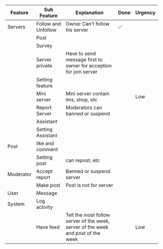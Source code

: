 | Feature | Sub Feature | Explanation | Done | Urgency |
| --- | --- | --- | --- | --- |
| Servers | Follow and Unfollow  | Owner Can't follow his server | ✅| |
| | Post | | | |
| | Survey | | | |
| | Server private | Have to send message first to owner for acception for join server| | |
| | Setting feature | | | |
| | Mini server | Mini server contain lms, shop, etc | | Low |
| | Report Server | Moderators can banned or suspend | |  |
| | Assistant |  | |  |
| | Setting Assistant |  | |  |
| Post | like and comment | | |  |
| | Setting post | can repost, etc | | |
| Moderator | Accept report | Banned or suspend server | | |
| | Make post | Post is not for server | | |
| User | Message | | | |
| System | Log activity | | | |
| | Have feed | Tell the most follow server of the week, server of the week and post of the week | | Low |

